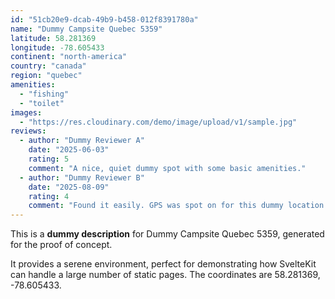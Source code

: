 ```yaml
---
id: "51cb20e9-dcab-49b9-b458-012f8391780a"
name: "Dummy Campsite Quebec 5359"
latitude: 58.281369
longitude: -78.605433
continent: "north-america"
country: "canada"
region: "quebec"
amenities:
  - "fishing"
  - "toilet"
images:
  - "https://res.cloudinary.com/demo/image/upload/v1/sample.jpg"
reviews:
  - author: "Dummy Reviewer A"
    date: "2025-06-03"
    rating: 5
    comment: "A nice, quiet dummy spot with some basic amenities."
  - author: "Dummy Reviewer B"
    date: "2025-08-09"
    rating: 4
    comment: "Found it easily. GPS was spot on for this dummy location."
---
```


This is a **dummy description** for Dummy Campsite Quebec 5359, generated for the proof of concept.

It provides a serene environment, perfect for demonstrating how SvelteKit can handle a large number of static pages. The coordinates are 58.281369, -78.605433.
